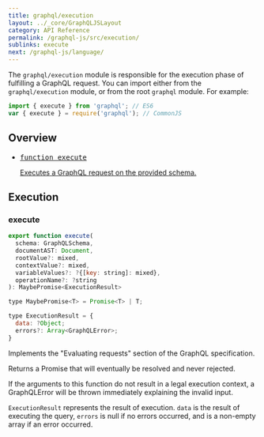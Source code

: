 ```yaml
---
title: graphql/execution
layout: ../_core/GraphQLJSLayout
category: API Reference
permalink: /graphql-js/src/execution/
sublinks: execute
next: /graphql-js/language/
---
```


The `graphql/execution` module is responsible for the execution phase of
fulfilling a GraphQL request. You can import either from the `graphql/execution` module, or from the root `graphql` module. For example:

```js
import { execute } from 'graphql'; // ES6
var { execute } = require('graphql'); // CommonJS
```

## Overview

<ul class="apiIndex">
  <li>
    <a href="#execute">
      <pre>function execute</pre>
      Executes a GraphQL request on the provided schema.
    </a>
  </li>
</ul>

## Execution

### execute

```js
export function execute(
  schema: GraphQLSchema,
  documentAST: Document,
  rootValue?: mixed,
  contextValue?: mixed,
  variableValues?: ?{[key: string]: mixed},
  operationName?: ?string
): MaybePromise<ExecutionResult>

type MaybePromise<T> = Promise<T> | T;

type ExecutionResult = {
  data: ?Object;
  errors?: Array<GraphQLError>;
}
```

Implements the "Evaluating requests" section of the GraphQL specification.

Returns a Promise that will eventually be resolved and never rejected.

If the arguments to this function do not result in a legal execution context,
a GraphQLError will be thrown immediately explaining the invalid input.

`ExecutionResult` represents the result of execution. `data` is the result of
executing the query, `errors` is null if no errors occurred, and is a
non-empty array if an error occurred.
